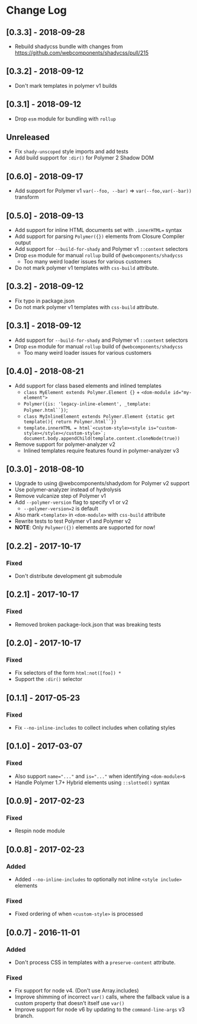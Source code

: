 # Change Log
## [0.3.3] - 2018-09-28
* Rebuild shadycss bundle with changes from https://github.com/webcomponents/shadycss/pull/215

## [0.3.2] - 2018-09-12
* Don't mark templates in polymer v1 builds

## [0.3.1] - 2018-09-12
* Drop `esm` module for bundling with `rollup`

## Unreleased
- Fix `shady-unscoped` style imports and add tests
- Add build support for `:dir()` for Polymer 2 Shadow DOM

## [0.6.0] - 2018-09-17
* Add support for Polymer v1 `var(--foo, --bar)` => `var(--foo,var(--bar))` transform

## [0.5.0] - 2018-09-13
* Add support for inline HTML documents set with `.innerHTML=` syntax
* Add support for parsing `Polymer({})` elements from Closure Compiler output
* Add support for `--build-for-shady` and Polymer v1 `::content` selectors
* Drop `esm` module for manual `rollup` build of `@webcomponents/shadycss`
  * Too many weird loader issues for various customers
* Do not mark polymer v1 templates with `css-build` attribute.

## [0.3.2] - 2018-09-12
* Fix typo in package.json
* Do not mark polymer v1 templates with `css-build` attribute.
## [0.3.1] - 2018-09-12
* Add support for `--build-for-shady` and Polymer v1 `::content` selectors
* Drop `esm` module for manual `rollup` build of `@webcomponents/shadycss`
  * Too many weird loader issues for various customers

## [0.4.0] - 2018-08-21
* Add support for class based elements and inlined templates
  * `class MyElement extends Polymer.Element {}` + `<dom-module id="my-element">`
  * ```Polymer({is: 'legacy-inline-element', _template: Polymer.html``})```;
  * ```class MyInlineElement extends Polymer.Element {static get template(){ return Polymer.html``}}```
  * ```template.innerHTML = html`<custom-style><style is="custom-style></style></custom-style>`; document.body.appendChild(template.content.cloneNode(true))```
* Remove support for polymer-analyzer v2
  * Inlined templates require features found in polymer-analyzer v3

## [0.3.0] - 2018-08-10
* Upgrade to using @webcomponents/shadydom for Polymer v2 support
* Use polymer-analyzer instead of hydrolysis
* Remove vulcanize step of Polymer v1
* Add `--polymer-version` flag to specify v1 or v2
  * `--polymer-version=2` is default
* Also mark `<template>` in `<dom-module>` with `css-build` attribute
* Rewrite tests to test Polymer v1 and Polymer v2
* **NOTE**: Only `Polymer({})` elements are supported for now!

## [0.2.2] - 2017-10-17
### Fixed
* Don't distribute development git submodule

## [0.2.1] - 2017-10-17
### Fixed
* Removed broken package-lock.json that was breaking tests

## [0.2.0] - 2017-10-17
### Fixed
* Fix selectors of the form `html:not([foo]) *`
* Support the `:dir()` selector

## [0.1.1] - 2017-05-23
### Fixed
* Fix `--no-inline-includes` to collect includes when collating styles

## [0.1.0] - 2017-03-07
### Fixed
* Also support `name="..."` and `is="..."` when identifying `<dom-module>`s
* Handle Polymer 1.7+ Hybrid elements using `::slotted()` syntax

## [0.0.9] - 2017-02-23
### Fixed
* Respin node module

## [0.0.8] - 2017-02-23
### Added
* Added `--no-inline-includes` to optionally not inline `<style include>` elements

### Fixed
* Fixed ordering of when `<custom-style>` is processed

## [0.0.7] - 2016-11-01

### Added
* Don't process CSS in templates with a `preserve-content` attribute.

### Fixed
* Fix support for node v4. (Don't use Array.includes)
* Improve shimming of incorrect `var()` calls, where the fallback value is a custom property that doesn't itself use `var()`
* Improve support for node v6 by updating to the `command-line-args` v3 branch.

